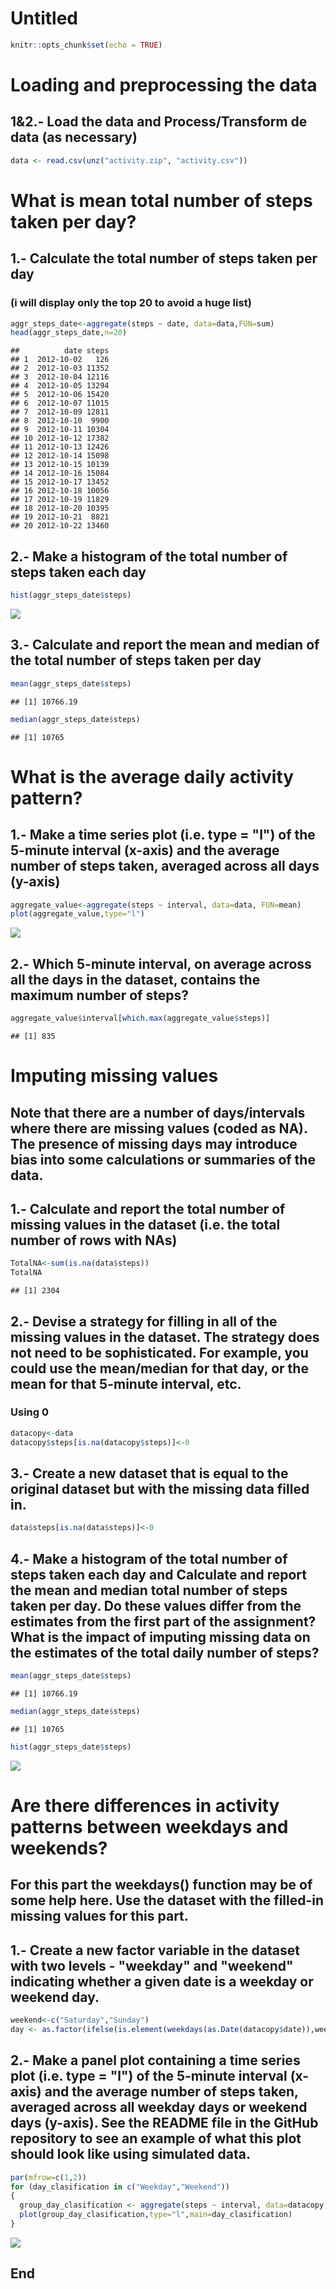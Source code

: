 # Untitled


```r
knitr::opts_chunk$set(echo = TRUE)
```

# Loading and preprocessing the data

## 1&2.- Load the data and Process/Transform de data (as necessary)


```r
data <- read.csv(unz("activity.zip", "activity.csv"))
```

# What is mean total number of steps taken per day?

## 1.- Calculate the total number of steps taken per day 

### (i will display only the top 20 to avoid a huge list)


```r
aggr_steps_date<-aggregate(steps ~ date, data=data,FUN=sum)
head(aggr_steps_date,n=20)
```

```
##          date steps
## 1  2012-10-02   126
## 2  2012-10-03 11352
## 3  2012-10-04 12116
## 4  2012-10-05 13294
## 5  2012-10-06 15420
## 6  2012-10-07 11015
## 7  2012-10-09 12811
## 8  2012-10-10  9900
## 9  2012-10-11 10304
## 10 2012-10-12 17382
## 11 2012-10-13 12426
## 12 2012-10-14 15098
## 13 2012-10-15 10139
## 14 2012-10-16 15084
## 15 2012-10-17 13452
## 16 2012-10-18 10056
## 17 2012-10-19 11829
## 18 2012-10-20 10395
## 19 2012-10-21  8821
## 20 2012-10-22 13460
```


## 2.- Make a histogram of the total number of steps taken each day


```r
hist(aggr_steps_date$steps)
```

![](PA1_template_files/figure-html/b2-1.png)<!-- -->
## 3.- Calculate and report the mean and median of the total number of steps taken per day


```r
mean(aggr_steps_date$steps)
```

```
## [1] 10766.19
```

```r
median(aggr_steps_date$steps)
```

```
## [1] 10765
```

# What is the average daily activity pattern?

## 1.- Make a time series plot (i.e. type = "l") of the 5-minute interval (x-axis) and the average number of steps taken, averaged across all days (y-axis)



```r
aggregate_value<-aggregate(steps ~ interval, data=data, FUN=mean)
plot(aggregate_value,type="l")
```

![](PA1_template_files/figure-html/c1-1.png)<!-- -->

## 2.- Which 5-minute interval, on average across all the days in the dataset, contains the maximum number of steps?


```r
aggregate_value$interval[which.max(aggregate_value$steps)]
```

```
## [1] 835
```

# Imputing missing values

## Note that there are a number of days/intervals where there are missing values (coded as NA). The presence of missing days may introduce bias into some calculations or summaries of the data.

## 1.- Calculate and report the total number of missing values in the dataset (i.e. the total number of rows with NAs)


```r
TotalNA<-sum(is.na(data$steps))
TotalNA
```

```
## [1] 2304
```


## 2.- Devise a strategy for filling in all of the missing values in the dataset. The strategy does not need to be sophisticated. For example, you could use the mean/median for that day, or the mean for that 5-minute interval, etc.

### Using 0


```r
datacopy<-data
datacopy$steps[is.na(datacopy$steps)]<-0
```


## 3.- Create a new dataset that is equal to the original dataset but with the missing data filled in.


```r
data$steps[is.na(data$steps)]<-0
```


## 4.- Make a histogram of the total number of steps taken each day and Calculate and report the mean and median total number of steps taken per day. Do these values differ from the estimates from the first part of the assignment? What is the impact of imputing missing data on the estimates of the total daily number of steps?


```r
mean(aggr_steps_date$steps)
```

```
## [1] 10766.19
```

```r
median(aggr_steps_date$steps)
```

```
## [1] 10765
```

```r
hist(aggr_steps_date$steps)
```

![](PA1_template_files/figure-html/d4-1.png)<!-- -->


# Are there differences in activity patterns between weekdays and weekends?

## For this part the weekdays() function may be of some help here. Use the dataset with the filled-in missing values for this part.

## 1.- Create a new factor variable in the dataset with two levels - "weekday" and "weekend" indicating whether a given date is a weekday or weekend day.


```r
weekend<-c("Saturday","Sunday")
day <- as.factor(ifelse(is.element(weekdays(as.Date(datacopy$date)),weekend),"Weekend","Weekday"))
```


## 2.- Make a panel plot containing a time series plot (i.e. type = "l") of the 5-minute interval (x-axis) and the average number of steps taken, averaged across all weekday days or weekend days (y-axis). See the README file in the GitHub repository to see an example of what this plot should look like using simulated data.


```r
par(mfrow=c(1,2))
for (day_clasification in c("Weekday","Weekend"))
{
  group_day_clasification <- aggregate(steps ~ interval, data=datacopy, subset=day==day_clasification, FUN=mean)
  plot(group_day_clasification,type="l",main=day_clasification)
}
```

![](PA1_template_files/figure-html/e2-1.png)<!-- -->
## End
